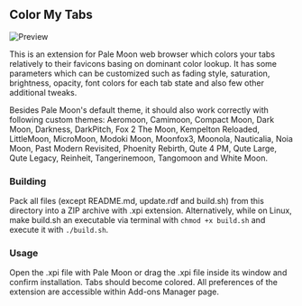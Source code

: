 ## Color My Tabs
![Preview](http://i.imgur.com/NXhqGTX.png)

This is an extension for Pale Moon web browser which colors your tabs relatively to their favicons basing on dominant color lookup. It has some parameters which can be customized such as fading style, saturation, brightness, opacity, font colors for each tab state and also few other additional tweaks.

Besides Pale Moon's default theme, it should also work correctly with following custom themes: Aeromoon, Camimoon, Compact Moon, Dark Moon, Darkness, DarkPitch, Fox 2 The Moon, Kempelton Reloaded, LittleMoon, MicroMoon, Modoki Moon, Moonfox3, Moonola, Nauticalia, Noia Moon, Past Modern Revisited, Phoenity Rebirth, Qute 4 PM, Qute Large, Qute Legacy, Reinheit, Tangerinemoon, Tangomoon and White Moon.

### Building
Pack all files (except README.md, update.rdf and build.sh) from this directory into a ZIP archive with .xpi extension. Alternatively, while on Linux, make build.sh an executable via terminal with `chmod +x build.sh` and execute it with `./build.sh`.

### Usage
Open the .xpi file with Pale Moon or drag the .xpi file inside its window and confirm installation. Tabs should become colored. All preferences of the extension are accessible within Add-ons Manager page.